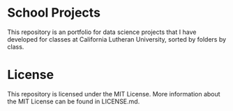 # School Projects

This repository is an portfolio for data science projects that I have developed for classes at California Lutheran University, sorted by folders by class. 

# License

This repository is licensed under the MIT License. More information about the MIT License can be found in LICENSE.md.